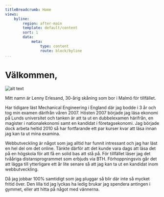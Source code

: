 ```yaml
---
titleBreadcrumb: Home
views:
    byline:
        region: after-main
        template: default/content
        sort: 1
        data:
            meta:
                type: content
                route: block/byline
...
```

Välkommen,
===============================

![alt text](/img/home-banner.jpg "Välkommen hit")

Mitt namn är Lenny Erlesand, 30-årig skåning som bor i Malmö för tillfället.

Har tidigare läst Mechanical Engineering i England där jag bodde i 3 år och tog min examen därifrån våren 2007. Hösten 2007 började jag läsa ekonomi på Lunds universitet och tanken är att ta ut en dubbelexamen härifrån, en magister i nationalekonomi samt en kandidat i företagsekonomi. Jag började dock arbeta heltid 2010 så har fortfarande ett par kurser kvar att läsa innan jag kan ta ut mina examina.

Webbutveckling är något som jag alltid har funnit intressant och jag har läst en hel del om det online. Tänkte därför att det kunde vara dags att läsa det på en högskola för att få en solid bas att stå på. För tillfället läser jag det tvååriga distansprogrammet som erbjuds via BTH. Förhoppningsvis går det att lägga till ytterligare ett år lite senare så att jag kan ta ut en kandidat inom webbutveckling.

Då jag jobbar 100% samtidigt som jag pluggar så blir där inte så mycket fritid över. Den lilla tid jag lyckas ha ledig brukar jag spendera antingen i gymmet, eller att hitta på något med vännerna.